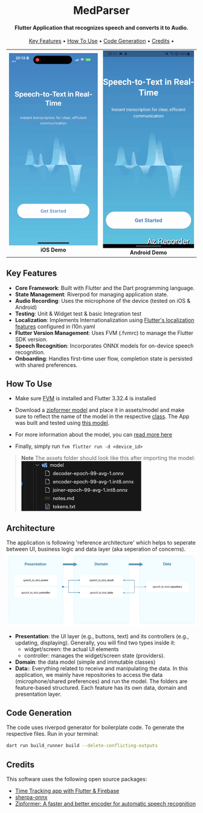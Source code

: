 <h1 align="center">
  MedParser
</h1>

<h4 align="center">Flutter Application that recognizes speech and converts it to Audio.</h4>

<p align="center">
  <a href="#key-features">Key Features</a> •
  <a href="#how-to-use">How To Use</a> •
  <a href="#code-generation">Code Generation</a> •
  <a href="#credits">Credits</a> •
</p>

<center>
<table>
  <tr>
    <td align="center">
      <img src="readme_assets/ios_demo.gif" alt="iosgif" /><br/>
      <b>iOS Demo</b>
    </td>
    <td align="center">
      <img src="readme_assets/android_demo.gif" alt="androidgif" /><br/>
      <b>Android Demo</b>
    </td>
  </tr>
</table>
</center>

## Key Features
* **Core Framework**: Built with Flutter and the Dart programming language.
* **State Management**: Riverpod for managing application state.
* **Audio Recording**: Uses the microphone of the device (tested on iOS & Android)
* **Testing**: Unit & Widget test & basic Integration test
* **Localization**: Implements Internationalization using [Flutter's localization features](https://docs.flutter.dev/ui/accessibility-and-internationalization/internationalization) configured in l10n.yaml
* **Flutter Version Management**: Uses FVM (.fvmrc) to manage the Flutter SDK version.
* **Speech Recognition**: Incorporates ONNX models for on-device speech recognition.
* **Onboarding**: Handles first-time user flow, completion state is persisted with shared preferences.

## How To Use

- Make sure [FVM](https://fvm.app) is installed and Flutter 3.32.4 is installed
- Download a [zipformer model](https://github.com/k2-fsa/sherpa-onnx/releases/tag/asr-models) and place it in assets/model and make sure to reflect the name of the model in the respective [class](link-to-class). The App was built and tested using [this model](https://github.com/k2-fsa/sherpa-onnx/releases/download/asr-models/sherpa-onnx-streaming-zipformer-bilingual-zh-en-2023-02-20-mobile.tar.bz2). 

- For more information about the model, you can [read more here](https://github.com/k2-fsa/sherpa-onnx/releases/download/asr-models/sherpa-onnx-streaming-zipformer-bilingual-zh-en-2023-02-20-mobile.tar.bz2)
- Finally, simply run `fvm flutter run -d <device_id>`

> **Note**
> The assets folder should look like this after importing the model:
![alt text](readme_assets/assets_folder_example.png)

## Architecture
The application is following 'reference architecture' which helps to seperate between UI, business logic and data layer (aka seperation of concerns).
![architecture overview](readme_assets/speechtotext-flow.png)
- **Presentation**: the UI layer (e.g., buttons, text) and its controllers (e.g., updating, displaying). Generally, you will find two types inside it:
  - widget/screen: the actual UI elements
  - controller: manages the widget/screen state (providers). 
- **Domain**: the data model (simple and immutable classes)
- **Data:**: Everything related to receive and manipulating the data. In this application, we mainly have repositories to access the data (microphone/shared preferences) and run the model.
The folders are feature-based structured. Each feature has its own data, domain and presentation layer. 

## Code Generation
The code uses riverpod generator for boilerplate code. To generate the respective files. Run in your terminal:
```bash
dart run build_runner build --delete-conflicting-outputs
```

## Credits

This software uses the following open source packages:

- [Time Tracking app with Flutter & Firebase](https://github.com/bizz84/starter_architecture_flutter_firebase/tree/master)
- [sherpa-onnx](https://github.com/k2-fsa/sherpa-onnx/tree/master)
- [Zipformer: A faster and better encoder for automatic speech recognition](https://arxiv.org/abs/2310.11230)